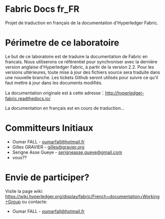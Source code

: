 # Fabric Docs fr_FR

Projet de traduction en français de la documentation d'Hyperledger Fabric.


# Périmetre de ce laboratoire

Le but de ce laboratoire est de traduire la documentation de Fabric en francais. Nous utiliserons ce référentiel pour synchroniser avec la dernière version anglaise d'Hyperledger Fabric, à partir de la version 2.2.
Pour les versions ultérieures, toute mise à jour des fichiers source sera traduite dans une nouvelle branche. Les tickets Github seront utilisés pour suivre ce qu'il faut mettre à jour dans les documents modifiés.

La documentation originale est à cette adresse：http://hyperledger-fabric.readthedocs.io/

La documentation en français est en cours de traduction...

# Committeurs Initiaux

- Oumar FALL - oumarfall@hotmail.fr
- Gilles GRAVIER - gilles@gravier.org
- Serigne Asse Gueye - serigneasse.gueye@gmail.com
- vous??

# Envie de participer?

Visite la page wiki: https://wiki.hyperledger.org/display/fabric/French+documentation+Working+Group
ou contacte:

- Oumar FALL - oumarfall@hotmail.fr
